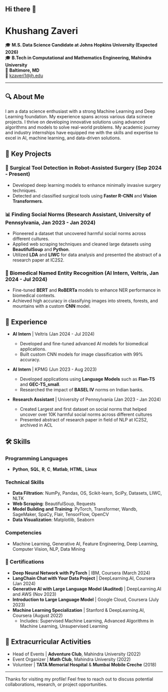 ## Hi there 👋

# Khushang Zaveri

🎓 **M.S. Data Science Candidate at Johns Hopkins University (Expected 2026)**  
🎓 **B.Tech in Computational and Mathematics Engineering, Mahindra University**  
📍 **Baltimore, MD**  
📧 [kzaveri1@jh.edu](mailto:kzaveri1@jh.edu)  

---

## 🔍 About Me

I am a data science enthusiast with a strong Machine Learning and Deep Learning foundation. My experience spans across various data scinece projects. I thrive on developing innovative solutions using advanced algorithms and models to solve real-world problems. My academic journey and industry internships have equipped me with the skills and expertise to excel in AI, machine learning, and data-driven solutions.

## 🚀 Key Projects

### 🔬 Surgical Tool Detection in Robot-Assisted Surgery (Sep 2024 - Present)
- Developed deep learning models to enhance minimally invasive surgery techniques.
- Detected and classified surgical tools using **Faster R-CNN** and **Vision Transformers**.
  
### 📊 Finding Social Norms (Research Assistant, University of Pennsylvania, Jan 2023 - Jan 2024)
- Pioneered a dataset that uncovered harmful social norms across different cultures.
- Applied web scraping techniques and cleaned large datasets using **BeautifulSoup** and **Python**.
- Utilized **LDA** and **LIWC** for data analysis and presented the abstract of a research paper at IC2S2.

### 🤖 Biomedical Named Entity Recognition (AI Intern, Veltris, Jan 2024 - Jul 2024)
- Fine-tuned **BERT** and **RoBERTa** models to enhance NER performance in biomedical contexts.
- Achieved high accuracy in classifying images into streets, forests, and mountains with a custom **CNN** model.

## 💼 Experience

- **AI Intern** | Veltris (Jan 2024 - Jul 2024)
  - Developed and fine-tuned advanced AI models for biomedical applications.
  - Built custom CNN models for image classification with 99% accuracy.
  
- **AI Intern** | KPMG (Jun 2023 - Aug 2023)
  - Developed applications using **Language Models** such as **Flan-T5** and **GEC-T5_small**.
  - Researched the impact of **BASEL IV** norms on Indian banks.
    
- **Research Assistant** | University of Pennsylvania  (Jan 2023 - Jan 2024)
  - Created Largest and first dataset on social norms that helped uncover over 10K harmful social norms across different cultures
  - Presented abstract of research paper in field of NLP at IC2S2, archived in ACL 

## 🛠 Skills

### Programming Languages
- **Python**, **SQL**, **R**, **C**, **Matlab**, **HTML**, **Linux**

### Technical Skills
- **Data Filtration**: NumPy, Pandas, OS, Scikit-learn, SciPy, Datasets, LIWC, NLTK
- **Web Scraping**: BeautifulSoup, Requests
- **Model Building and Training**: PyTorch, Transformer, Wandb, SageMaker, SpaCy, Flair, TensorFlow, OpenCV
- **Data Visualization**: Matplotlib, Seaborn
  
### Competencies
- Machine Learning, Generative AI, Feature Engineering, Deep Learning, Computer Vision, NLP, Data Mining

### 📜 Certifications
- **Deep Neural Network with PyTorch** | IBM, Coursera (March 2024)
- **LangChain Chat with Your Data Project** | DeepLearning.AI, Coursera (Jan 2024)
- **Generative AI with Large Language Model (Audited)** | DeepLearning.AI and AWS (Nov 2023)
- **Introduction to Large Language Model** | Google Cloud, Coursera (July 2023)
- **Machine Learning Specialization** | Stanford & DeepLearning.AI, Coursera (August 2022)
  - Includes: Supervised Machine Learning, Advanced Algorithms in Machine Learning, Unsupervised Learning

## 🌱 Extracurricular Activities
- Head of Events | **Adventure Club**, Mahindra University (2022)
- Event Organizer | **Math Club**, Mahindra University (2022)
- Volunteer | **TATA Memorial Hospital** & **Mumbai Mobile Creche** (2018)

---

Thanks for visiting my profile! Feel free to reach out to discuss potential collaborations, research, or project opportunities.

